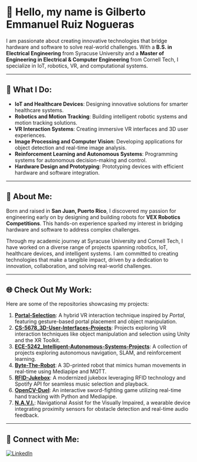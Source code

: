 # 👋 Hello, my name is Gilberto Emmanuel Ruiz Nogueras  
I am passionate about creating innovative technologies that bridge hardware and software to solve real-world challenges. With a **B.S. in Electrical Engineering** from Syracuse University and a **Master of Engineering in Electrical & Computer Engineering** from Cornell Tech, I specialize in IoT, robotics, VR, and computational systems.

---

## 🔧 What I Do:
- **IoT and Healthcare Devices**: Designing innovative solutions for smarter healthcare systems.  
- **Robotics and Motion Tracking**: Building intelligent robotic systems and motion tracking solutions.  
- **VR Interaction Systems**: Creating immersive VR interfaces and 3D user experiences.  
- **Image Processing and Computer Vision**: Developing applications for object detection and real-time image analysis.  
- **Reinforcement Learning and Autonomous Systems**: Programming systems for autonomous decision-making and control.  
- **Hardware Design and Prototyping**: Prototyping devices with efficient hardware and software integration.  

---

## 🌟 About Me:
Born and raised in **San Juan, Puerto Rico**, I discovered my passion for engineering early on by designing and building robots for **VEX Robotics Competitions**. This hands-on experience sparked my interest in bridging hardware and software to address complex challenges.  

Through my academic journey at Syracuse University and Cornell Tech, I have worked on a diverse range of projects spanning robotics, IoT, healthcare devices, and intelligent systems. I am committed to creating technologies that make a tangible impact, driven by a dedication to innovation, collaboration, and solving real-world challenges.

---

## 🌐 Check Out My Work:

Here are some of the repositories showcasing my projects:  

1. **[Portal-Selection](https://github.com/Ruiznogueras05/Portal-Selection)**: A hybrid VR interaction technique inspired by *Portal*, featuring gesture-based portal placement and object manipulation.  
2. **[CS-5678_3D-User-Interfaces-Projects](https://github.com/Ruiznogueras05/CS-5678_3D-User-Interfaces-Projects)**: Projects exploring VR interaction techniques like object manipulation and selection using Unity and the XR Toolkit.  
3. **[ECE-5242_Intelligent-Autonomous-Systems-Projects](https://github.com/Ruiznogueras05/ECE-5242_Intelligent-Autonomous-Systems-Projects)**: A collection of projects exploring autonomous navigation, SLAM, and reinforcement learning.  
4. **[Byte-The-Robot](https://github.com/Ruiznogueras05/Byte-The-Robot)**: A 3D-printed robot that mimics human movements in real-time using Mediapipe and MQTT.  
5. **[RFID-Jukebox](https://github.com/Ruiznogueras05/RFID-Jukebox)**: A modernized jukebox leveraging RFID technology and Spotify API for seamless music selection and playback.  
6. **[OpenCV-Duel](https://github.com/Ruiznogueras05/OpenCV-Duel)**: An interactive sword-fighting game utilizing real-time hand tracking with Python and Mediapipe.  
7. **[N.A.V.I.](https://github.com/Ruiznogueras05/NAVI)**: Navigational Assist for the Visually Impaired, a wearable device integrating proximity sensors for obstacle detection and real-time audio feedback.  

---

## 🔗 Connect with Me:
[![LinkedIn](https://img.shields.io/badge/LinkedIn-Connect-blue?style=flat&logo=linkedin)](https://www.linkedin.com/in/gilberto-ruiz0529/)
